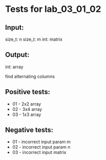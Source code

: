 # Tests for lab_03_01_02

## Input:
size_t: n
size_t: m
int: matrix

## Output:
int: array

find alternating columns

## Positive tests:
- 01 - 2x2 array
- 02 - 3x4 array
- 03 - 1x3 array

## Negative tests:
- 01 - incorrect input param m
- 02 - incorrect input param n
- 03 - incorrect input matrix
